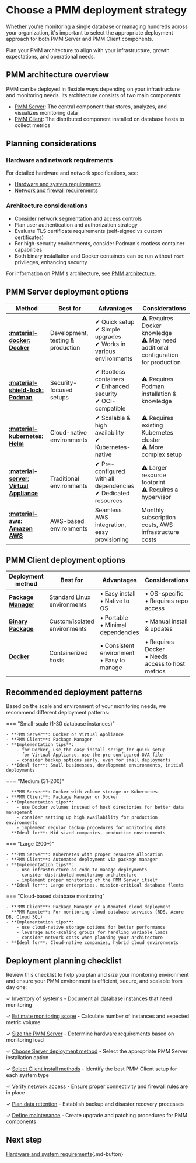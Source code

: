# Choose a PMM deployment strategy

Whether you're monitoring a single database or managing hundreds across your organization, it's important to select the appropriate deployment approach for both PMM Server and PMM Client components.

Plan your PMM architecture to align with your infrastructure, growth expectations, and operational needs.

## PMM architecture overview

PMM can be deployed in flexible ways depending on your infrastructure and monitoring needs. Its architecture consists of two main components:

- [PMM Server](../install-pmm-server/index.md): The central component that stores, analyzes, and visualizes monitoring data
- [PMM Client](../install-pmm-client/index.md): The distributed component installed on database hosts to collect metrics

## Planning considerations

### Hardware and network requirements

For detailed hardware and network specifications, see:

- [Hardware and system requirements](../plan-pmm-installation/hardware_and_system.md) 
- [Network and firewall requirements](../../install-pmm/plan-pmm-installation/network_and_firewall.md)

### Architecture considerations

- Consider network segmentation and access controls
- Plan user authentication and authorization strategy
- Evaluate TLS certificate requirements (self-signed vs custom certificates)
- For high-security environments, consider Podman's rootless container capabilities
- Both binary installation and Docker containers can be run without `root` privileges, enhancing security

For information on PMM's architecture, see [PMM architecture](../../reference/index.md). 

## PMM Server deployment options

| **Method** | **Best for** | **Advantages** | **Considerations** |
|-----------|------------|---------------|--------------------|
| [**:material-docker: Docker**](../install-pmm-server/deployment-options/docker/index.md) | Development, testing & production | ✔  Quick setup<br>✔  Simple upgrades<br>✔  Works in various environments | ⚠ Requires Docker knowledge<br>⚠ May need additional configuration for production |
| [**:material-shield-lock: Podman**](../install-pmm-server/deployment-options/podman/index.md) | Security-focused setups | ✔ Rootless containers<br> ✔  Enhanced security<br> ✔  OCI-compatible | ⚠ Requires Podman installation & knowledge |
| [**:material-kubernetes: Helm**](../install-pmm-server/deployment-options/helm/index.md) | Cloud-native environments | ✔  Scalable & high availability<br> ✔  Kubernetes-native | ⚠ Requires existing Kubernetes cluster<br>⚠ More complex setup |
| [**:material-server: Virtual Appliance**](../install-pmm-server/deployment-options/virtual/index.md) | Traditional environments | ✔  Pre-configured with all dependencies<br>✔  Dedicated resources | ⚠ Larger resource footprint<br>⚠ Requires a hypervisor |
| [**:material-aws: Amazon AWS**](../install-pmm-server/deployment-options/aws/deploy_aws.md) | AWS-based environments | Seamless AWS integration, easy provisioning | Monthly subscription costs, AWS infrastructure costs |

## PMM Client deployment options

| Deployment method | Best for | Advantages | Considerations |
|-------------------|----------|------------|----------------|
| [**Package Manager**](../install-pmm-client/package_manager.md) | Standard Linux environments | • Easy install<br>• Native to OS | • OS-specific<br>• Requires repo access |
| [**Binary Package**](../install-pmm-client/binary_package.md) | Custom/isolated environments | • Portable<br>• Minimal dependencies | • Manual install & updates |
| [**Docker**](../install-pmm-client/docker.md) | Containerized hosts | • Consistent environment<br>• Easy to manage | • Requires Docker<br>• Needs access to host metrics |

## Recommended deployment patterns

Based on the scale and environment of your monitoring needs, we recommend different deployment patterns:

=== "Small-scale (1-30 database instances)"

    - **PMM Server**: Docker or Virtual Appliance
    - **PMM Client**: Package Manager
    - **Implementation tips**:
        - for Docker, use the easy install script for quick setup
        - for Virtual Appliance, use the pre-configured OVA file
        - consider backup options early, even for small deployments
    - **Ideal for**: Small businesses, development environments, initial deployments

=== "Medium (31-200)"

    - **PMM Server**: Docker with volume storage or Kubernetes
    - **PMM Client**: Package Manager or Docker
    - **Implementation tips**:
        - use Docker volumes instead of host directories for better data management
        - consider setting up high availability for production environments
        - implement regular backup procedures for monitoring data
    - **Ideal for**: Mid-sized companies, production environments

=== "Large (200+)"

    - **PMM Server**: Kubernetes with proper resource allocation
    - **PMM Client**: Automated deployment via package manager
    - **Implementation tips**:
        - use infrastructure as code to manage deployments
        - consider distributed monitoring architecture
        - implement proper monitoring of the PMM Server itself
    - **Ideal for**: Large enterprises, mission-critical database fleets

=== "Cloud-based database monitoring"

    - **PMM Client**: Package Manager or automated cloud deployment
    - **PMM Remote**: For monitoring cloud database services (RDS, Azure DB, Cloud SQL)
    - **Implementation tips**:
        - use cloud-native storage options for better performance
        - leverage auto-scaling groups for handling variable loads
        - consider network costs when planning your architecture
    - **Ideal for**: Cloud-native companies, hybrid cloud environments
    
<!-- **PMM Server**: AWS Marketplace (for AWS) or Kubernetes (for other clouds) -->


## Deployment planning checklist

Review this checklist to help you plan and size your monitoring environment and ensure your PMM environment is efficient, secure, and scalable from day one:

✓ Inventory of systems - Document all database instances that need monitoring 

✓ [Estimate monitoring scope](../plan-pmm-installation/hardware_and_system.md/#storage-planning) - Calculate number of instances and expected metric volume 

✓ [Size the PMM Server](../plan-pmm-installation/hardware_and_system.md) - Determine hardware requirements based on monitoring load 

✓ [Choose Server deployment method](../install-pmm-server/index.md) - Select the appropriate PMM Server installation option 

✓ [Select Client install methods](../install-pmm-client/index.md) - Identify the best PMM Client setup for each system type 

✓ [Verify network access](../plan-pmm-installation/network_and_firewall.md) - Ensure proper connectivity and firewall rules are in place 

✓ [Plan data retention](../../configure-pmm/advanced_settings.md#data-retention) - Establish backup and disaster recovery processes 

✓ [Define maintenance](../../pmm-upgrade/index.md) - Create upgrade and patching procedures for PMM components

## Next step

[Hardware and system requirements](../plan-pmm-installation/hardware_and_system.md){.md-button} 



